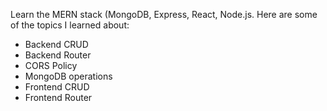 Learn the MERN stack (MongoDB, Express, React, Node.js. Here are some of the topics I learned about:
- Backend CRUD
- Backend Router
- CORS Policy
- MongoDB operations
- Frontend CRUD 
- Frontend Router
